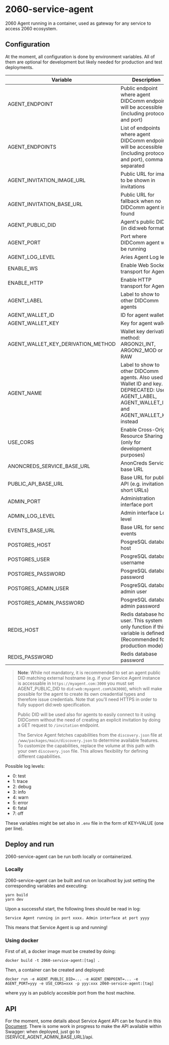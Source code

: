 # 2060-service-agent

2060 Agent running in a container, used as gateway for any service to access 2060 ecosystem.

## Configuration

At the moment, all configuration is done by environment variables. All of them are optional for development
but likely needed for production and test deployments.

| Variable                   | Description                                                                                                       | Default value         |
| -------------------------- | ----------------------------------------------------------------------------------------------------------------- | --------------------- |
| AGENT_ENDPOINT             | Public endpoint where agent DIDComm endpoints will be accessible (including protocol and port)                    | ws://localhost:3001   |
| AGENT_ENDPOINTS            | List of endpoints where agent DIDComm endpoints will be accessible (including protocol and port), comma separated | ws://localhost:3001   |
| AGENT_INVITATION_IMAGE_URL | Public URL for image to be shown in invitations                                                                   | none                  |
| AGENT_INVITATION_BASE_URL  | Public URL for fallback when no DIDComm agent is found                                                            | https://hologram.zone/     |
| AGENT_PUBLIC_DID           | Agent's public DID (in did:web format)                                                                            | none                  |
| AGENT_PORT                 | Port where DIDComm agent will be running                                                                          | 3001                  |
| AGENT_LOG_LEVEL            | Aries Agent Log level                                                                                             | 4 (warn)              |
| ENABLE_WS                  | Enable Web Socket transport for Agent                                                                             | true                  |
| ENABLE_HTTP                | Enable HTTP transport for Agent                                                                                   | true                  |
| AGENT_LABEL                 | Label to show to other DIDComm agents                                                                             | Test Service Agent    |
| AGENT_WALLET_ID                 | ID for agent wallet                                                                             | test-service-agent    |
| AGENT_WALLET_KEY                 | Key for agent wallet                                                                             | test-service-agent    |
| AGENT_WALLET_KEY_DERIVATION_METHOD | Wallet key derivation method: ARGON2I_INT, ARGON2_MOD or RAW | ARGON2I_MOD |
| AGENT_NAME                 | Label to show to other DIDComm agents. Also used as Wallet ID and key. DEPRECATED: Use AGENT_LABEL, AGENT_WALLET_ID and AGENT_WALLET_KEY instead                                                                             | Test Service Agent    |
| USE_CORS                   | Enable Cross-Origin Resource Sharing (only for development purposes)                                              | false                 |
| ANONCREDS_SERVICE_BASE_URL | AnonCreds Service base URL                                                                                        | none                  |
| PUBLIC_API_BASE_URL            | Base URL for public API (e.g. invitations, short URLs)                                                            | http://localhost:3001 |
| ADMIN_PORT                 | Administration interface port                                                                                     | 3000                  |
| ADMIN_LOG_LEVEL            | Admin interface Log level                                                                                         | 2 (debug)             |
| EVENTS_BASE_URL            | Base URL for sending events                                                                                       | http://localhost:5000 |
| POSTGRES_HOST             | PosgreSQL database host                                                                                             | None (use SQLite)               |
| POSTGRES_USER             | PosgreSQL database username                                                                                         | None                            |
| POSTGRES_PASSWORD         | PosgreSQL database password                                                                                         | None                            |
| POSTGRES_ADMIN_USER       | PosgreSQL database admin user                                                                                       | None                            |
| POSTGRES_ADMIN_PASSWORD   | PosgreSQL database admin password                                                                                   | None                            |
| REDIS_HOST       | Redis database host user. This system will only function if this variable is defined. (Recommended for production mode)                                                                                       | None                            |
| REDIS_PASSWORD   | Redis database password                                                                                   | None                            |


> **Note**: While not mandatory, it is recommended to set an agent public DID matching external hostname (e.g. if your Service Agent instance is accessable in `https://myagent.com:3000` you must set AGENT_PUBLIC_DID to `did:web:myagent.com%3A3000`), which will make possible for the agent to create its own creadential types and therefore issue credentials. Note that you'll need HTTPS in order to fully support did:web specification.
>
> Public DID will be used also for agents to easily connect to it using DIDComm without the need of creating an explicit invitation by doing a GET request to `/invitation` endpoint.
>
> The Service Agent fetches capabilities from the `discovery.json` file at `/www/packages/main/discovery.json` to determine available features. To customize the capabilities, replace the volume at this path with your own `discovery.json` file. This allows flexibility for defining different capabilities.

Possible log levels:

- 0: test
- 1: trace
- 2: debug
- 3: info
- 4: warn
- 5: error
- 6: fatal
- 7: off

These variables might be set also in `.env` file in the form of KEY=VALUE (one per line).

## Deploy and run

2060-service-agent can be run both locally or containerized.

### Locally

2060-service-agent can be built and run on localhost by just setting the corresponding variables and executing:

```
yarn build
yarn dev
```

Upon a successful start, the following lines should be read in log:

```
Service Agent running in port xxxx. Admin interface at port yyyy
```

This means that Service Agent is up and running!

### Using docker

First of all, a docker image must be created by doing:

```
docker build -t 2060-service-agent:[tag] .
```

Then, a container can be created and deployed:

```
docker run -e AGENT_PUBLIC_DID=... -e AGENT_ENDPOINT=... -e AGENT_PORT=yyy -e USE_CORS=xxx -p yyy:xxx 2060-service-agent:[tag]
```

where yyy is an publicly accesible port from the host machine.

## API

For the moment, some details about Service Agent API can be found in this [Document](./doc/service-agent-api.md). There is some work in progress to make the API available within Swagger: when deployed, just go to [SERVICE_AGENT_ADMIN_BASE_URL]/api.

